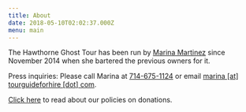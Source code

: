 ```yaml
---
title: About
date: 2018-05-10T02:02:37.000Z
menu: main
---
```

The Hawthorne Ghost Tour has been run by [Marina Martinez](http://marinaforhire.com/) since November 2014 when she bartered the previous owners for it. 

Press inquiries: Please call Marina at [714-675-1124](tel:7146751124) or email [marina \[at\] tourguideforhire \[dot\] com](mailto:marina@tourguideforhire.com).

[Click here](/donations) to read about our policies on donations.
